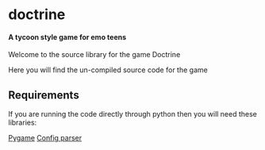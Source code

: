 # doctrine
#### A tycoon style game for emo teens

Welcome to the source library for the game Doctrine

Here you will find the un-compiled source code for the game

## Requirements

If you are running the code directly through python then you will need these libraries:

[Pygame](https://www.pygame.org/)
[Config parser](https://pypi.python.org/pypi/configparser/3.5.0)